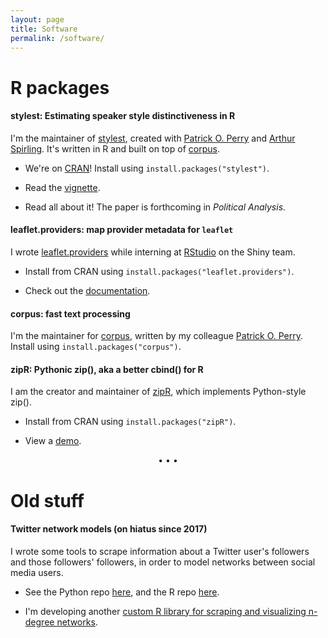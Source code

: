 ```yaml
---
layout: page
title: Software
permalink: /software/
---
```


# R packages

#### stylest: Estimating speaker style distinctiveness in R

I'm the maintainer of <a href="https://cran.r-project.org/web/packages/stylest">stylest</a>, created with <a href="https://github.com/patperry">Patrick O. Perry</a> and <a href="https://github.com/ArthurSpirling/">Arthur Spirling</a>. It's written in R and built on top of <a href="https://cran.r-project.org/web/packages/corpus/index.html">corpus</a>.

* We're on <a href="https://cran.r-project.org/web/packages/stylest">CRAN</a>! Install using `install.packages("stylest")`.

* Read the <a href="https://cran.r-project.org/web/packages/stylest/vignettes/stylest-vignette.html">vignette</a>.

* Read all about it! The paper is forthcoming in _Political Analysis_.

#### leaflet.providers: map provider metadata for `leaflet`

I wrote <a href="https://rstudio.github.io/leaflet.providers/">leaflet.providers</a> while interning at <a href="https://shiny.rstudio.com/">RStudio</a> on the Shiny team.

* Install from CRAN using `install.packages("leaflet.providers")`.

* Check out the <a href="https://rstudio.github.io/leaflet.providers/">documentation</a>.

#### corpus: fast text processing

I'm the maintainer for <a href="https://cran.r-project.org/web/packages/corpus">corpus</a>, written by my colleague <a href="https://github.com/patperry">Patrick O. Perry</a>. Install using `install.packages("corpus")`.

#### zipR: Pythonic zip(), aka a better cbind() for R

I am the creator and maintainer of <a href="https://cran.r-project.org/web/packages/zipR/">zipR</a>, which implements Python-style zip().

* Install from CRAN using `install.packages("zipR")`.

* View a <a href="https://leslie-huang.github.io/zipr/zipr_demo.html">demo</a>.


<p style="text-align: center;">&bull; &bull; &bull;</p>


# Old stuff

#### Twitter network models (on hiatus since 2017)
I wrote some tools to scrape information about a Twitter user's followers and those followers' followers, in order to model networks between social media users.

* See the Python repo <a href="https://github.com/leslie-huang/twitter-ssscraper">here</a>, and the R repo <a href="https://github.com/leslie-huang/twitter-scrapeR">here</a>.

* I'm developing another <a href="https://github.com/leslie-huang/twitterNetworkGraphR">custom R library for scraping and visualizing n-degree networks</a>.
